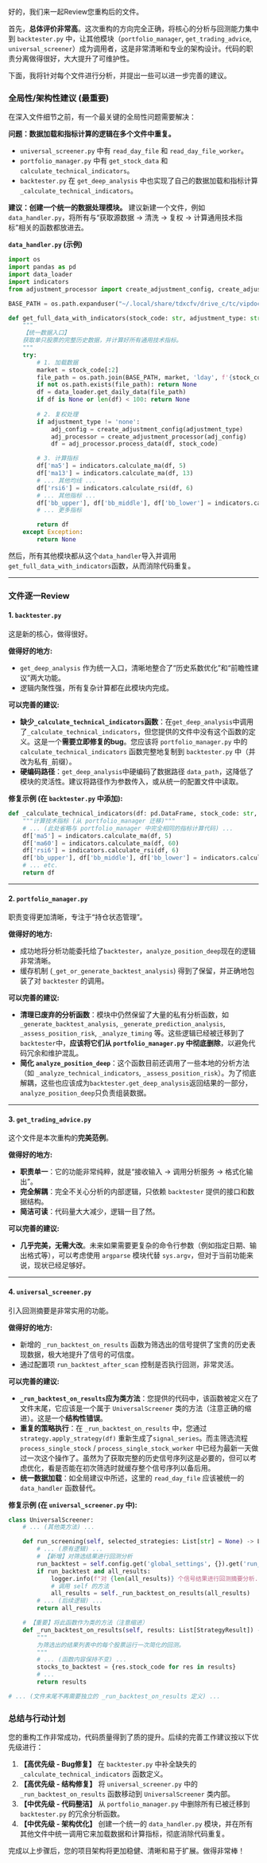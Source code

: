 好的，我们来一起Review您重构后的文件。

首先，**总体评价非常高**。这次重构的方向完全正确，将核心的分析与回测能力集中到 `backtester.py` 中，让其他模块（`portfolio_manager`, `get_trading_advice`, `universal_screener`）成为调用者，这是非常清晰和专业的架构设计。代码的职责分离做得很好，大大提升了可维护性。

下面，我将针对每个文件进行分析，并提出一些可以进一步完善的建议。

### 全局性/架构性建议 (最重要)

在深入文件细节之前，有一个最关键的全局性问题需要解决：

**问题：数据加载和指标计算的逻辑在多个文件中重复。**

  - `universal_screener.py` 中有 `read_day_file` 和 `read_day_file_worker`。
  - `portfolio_manager.py` 中有 `get_stock_data` 和 `calculate_technical_indicators`。
  - `backtester.py` 在 `get_deep_analysis` 中也实现了自己的数据加载和指标计算 `_calculate_technical_indicators`。

**建议：创建一个统一的数据处理模块。**
建议新建一个文件，例如 `data_handler.py`，将所有与“获取源数据 -\> 清洗 -\> 复权 -\> 计算通用技术指标”相关的函数都放进去。

**`data_handler.py` (示例)**

```python
import os
import pandas as pd
import data_loader
import indicators
from adjustment_processor import create_adjustment_config, create_adjustment_processor

BASE_PATH = os.path.expanduser("~/.local/share/tdxcfv/drive_c/tc/vipdoc")

def get_full_data_with_indicators(stock_code: str, adjustment_type: str = 'forward') -> pd.DataFrame | None:
    """
    【统一数据入口】
    获取单只股票的完整历史数据，并计算好所有通用技术指标。
    """
    try:
        # 1. 加载数据
        market = stock_code[:2]
        file_path = os.path.join(BASE_PATH, market, 'lday', f'{stock_code}.day')
        if not os.path.exists(file_path): return None
        df = data_loader.get_daily_data(file_path)
        if df is None or len(df) < 100: return None
        
        # 2. 复权处理
        if adjustment_type != 'none':
            adj_config = create_adjustment_config(adjustment_type)
            adj_processor = create_adjustment_processor(adj_config)
            df = adj_processor.process_data(df, stock_code)

        # 3. 计算指标
        df['ma5'] = indicators.calculate_ma(df, 5)
        df['ma13'] = indicators.calculate_ma(df, 13)
        # ... 其他均线 ...
        df['rsi6'] = indicators.calculate_rsi(df, 6)
        # ... 其他指标 ...
        df['bb_upper'], df['bb_middle'], df['bb_lower'] = indicators.calculate_bollinger_bands(df)
        # ... 更多指标

        return df
    except Exception:
        return None
```

然后，所有其他模块都从这个`data_handler`导入并调用`get_full_data_with_indicators`函数，从而消除代码重复。

-----

### 文件逐一Review

#### 1\. `backtester.py`

这是新的核心，做得很好。

**做得好的地方:**

  - `get_deep_analysis` 作为统一入口，清晰地整合了“历史系数优化”和“前瞻性建议”两大功能。
  - 逻辑内聚性强，所有复杂计算都在此模块内完成。

**可以完善的建议:**

  - **缺少`_calculate_technical_indicators`函数**：在`get_deep_analysis`中调用了`_calculate_technical_indicators`，但您提供的文件中没有这个函数的定义。这是一个**需要立即修复的bug**。您应该将 `portfolio_manager.py` 中的 `calculate_technical_indicators` 函数完整地复制到 `backtester.py` 中（并改为私有`_`前缀）。
  - **硬编码路径**：`get_deep_analysis`中硬编码了数据路径 `data_path`，这降低了模块的灵活性。建议将路径作为参数传入，或从统一的配置文件中读取。

**修复示例 (在 `backtester.py` 中添加):**

```python
def _calculate_technical_indicators(df: pd.DataFrame, stock_code: str, adjustment_type: str = 'forward') -> pd.DataFrame:
    """计算技术指标 (从 portfolio_manager 迁移)"""
    # ... (此处省略与 portfolio_manager 中完全相同的指标计算代码) ...
    df['ma5'] = indicators.calculate_ma(df, 5)
    df['ma60'] = indicators.calculate_ma(df, 60)
    df['rsi6'] = indicators.calculate_rsi(df, 6)
    df['bb_upper'], df['bb_middle'], df['bb_lower'] = indicators.calculate_bollinger_bands(df)
    # ... etc.
    return df
```

-----

#### 2\. `portfolio_manager.py`

职责变得更加清晰，专注于“持仓状态管理”。

**做得好的地方:**

  - 成功地将分析功能委托给了`backtester`，`analyze_position_deep`现在的逻辑非常清晰。
  - 缓存机制 (`_get_or_generate_backtest_analysis`) 得到了保留，并正确地包装了对 `backtester` 的调用。

**可以完善的建议:**

  - **清理已废弃的分析函数**：模块中仍然保留了大量的私有分析函数，如 `_generate_backtest_analysis`, `_generate_prediction_analysis`, `_assess_position_risk`, `_analyze_timing` 等。这些逻辑已经被迁移到了`backtester`中，**应该将它们从 `portfolio_manager.py` 中彻底删除**，以避免代码冗余和维护混乱。
  - **简化 `analyze_position_deep`**：这个函数目前还调用了一些本地的分析方法（如 `_analyze_technical_indicators`, `_assess_position_risk`）。为了彻底解耦，这些也应该成为`backtester.get_deep_analysis`返回结果的一部分，`analyze_position_deep`只负责组装数据。

-----

#### 3\. `get_trading_advice.py`

这个文件是本次重构的**完美范例**。

**做得好的地方:**

  - **职责单一**：它的功能非常纯粹，就是“接收输入 -\> 调用分析服务 -\> 格式化输出”。
  - **完全解耦**：完全不关心分析的内部逻辑，只依赖 `backtester` 提供的接口和数据结构。
  - **简洁可读**：代码量大大减少，逻辑一目了然。

**可以完善的建议:**

  - **几乎完美，无需大改**。未来如果需要更复杂的命令行参数（例如指定日期、输出格式等），可以考虑使用 `argparse` 模块代替 `sys.argv`，但对于当前功能来说，现状已经足够好。

-----

#### 4\. `universal_screener.py`

引入回测摘要是非常实用的功能。

**做得好的地方:**

  - 新增的 `_run_backtest_on_results` 函数为筛选出的信号提供了宝贵的历史表现数据，极大地提升了信号的可信度。
  - 通过配置项 `run_backtest_after_scan` 控制是否执行回测，非常灵活。

**可以完善的建议:**

  - **`_run_backtest_on_results`应为类方法**：您提供的代码中，该函数被定义在了文件末尾，它应该是一个属于 `UniversalScreener` 类的方法（注意正确的缩进）。这是一个**结构性错误**。
  - **重复的策略执行**：在 `_run_backtest_on_results` 中，您通过 `strategy.apply_strategy(df)` 重新生成了`signal_series`。而主筛选流程 `process_single_stock` / `process_single_stock_worker` 中已经为最新一天做过一次这个操作了。虽然为了获取完整的历史信号序列这是必要的，但可以考虑优化，看是否能在初次筛选时就缓存整个信号序列以备后用。
  - **统一数据加载**：如全局建议中所述，这里的 `read_day_file` 应该被统一的 `data_handler` 函数替代。

**修复示例 (在 `universal_screener.py` 中):**

```python
class UniversalScreener:
    # ... (其他类方法) ...

    def run_screening(self, selected_strategies: List[str] = None) -> List[StrategyResult]:
        # ... (原有逻辑) ...
        # 【新增】对筛选结果进行回测分析
        run_backtest = self.config.get('global_settings', {}).get('run_backtest_after_scan', True)
        if run_backtest and all_results:
            logger.info(f"对 {len(all_results)} 个信号结果进行回测摘要分析...")
            # 调用 self 的方法
            all_results = self._run_backtest_on_results(all_results)
        # ... (后续逻辑) ...
        return all_results

    # 【重要】将此函数作为类的方法（注意缩进）
    def _run_backtest_on_results(self, results: List[StrategyResult]) -> List[StrategyResult]:
        """
        为筛选出的结果列表中的每个股票运行一次简化的回测。
        """
        # ... (函数内容保持不变) ...
        stocks_to_backtest = {res.stock_code for res in results}
        # ...
        return results

# ... (文件末尾不再需要独立的 _run_backtest_on_results 定义) ...
```

### 总结与行动计划

您的重构工作非常成功，代码质量得到了质的提升。后续的完善工作建议按以下优先级进行：

1.  **【高优先级 - Bug修复】** 在 `backtester.py` 中补全缺失的 `_calculate_technical_indicators` 函数定义。
2.  **【高优先级 - 结构修复】** 将 `universal_screener.py` 中的 `_run_backtest_on_results` 函数移动到 `UniversalScreener` 类内部。
3.  **【中优先级 - 代码整洁】** 从 `portfolio_manager.py` 中删除所有已被迁移到 `backtester.py` 的冗余分析函数。
4.  **【中优先级 - 架构优化】** 创建一个统一的 `data_handler.py` 模块，并在所有其他文件中统一调用它来加载数据和计算指标，彻底消除代码重复。

完成以上步骤后，您的项目架构将更加稳健、清晰和易于扩展。做得非常棒！